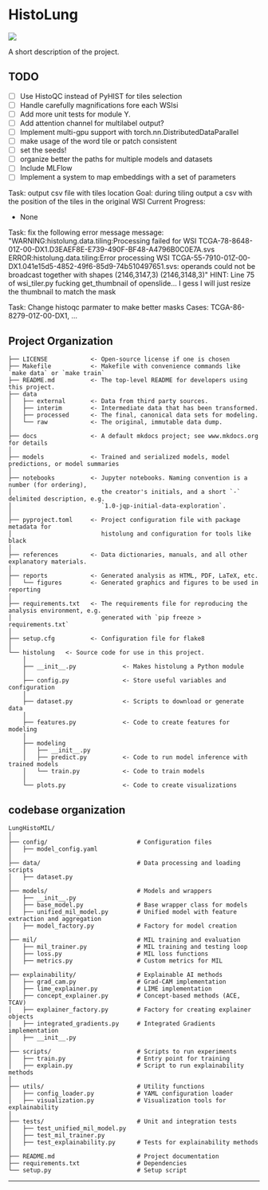 # HistoLung

<a target="_blank" href="https://cookiecutter-data-science.drivendata.org/">
    <img src="https://img.shields.io/badge/CCDS-Project%20template-328F97?logo=cookiecutter" />
</a>

A short description of the project.

## TODO

- [ ] Use HistoQC instead of PyHIST for tiles selection
- [ ] Handle carefully magnifications fore each WSIsi
- [ ] Add more unit tests for module Y.
- [ ] Add attention channel for multilabel output?
- [ ] Implement multi-gpu support with torch.nn.DistributedDataParallel
- [ ] make usage of the word tile or patch consistent
- [ ] set the seeds!
- [ ] organize better the paths for multiple models and datasets
- [ ] Include MLFlow
- [ ] Implement a system to map embeddings with a set of parameters

Task: output csv file with tiles location
Goal: during tiling output a csv with the position of the tiles in the original WSI
Current Progress: 
- None

Task: fix the following error message
message: "WARNING:histolung.data.tiling:Processing failed for WSI TCGA-78-8648-01Z-00-DX1.D3EAEF8E-E739-490F-BF48-A4796B0C0E7A.svs
ERROR:histolung.data.tiling:Error processing WSI TCGA-55-7910-01Z-00-DX1.041e15d5-4852-49f6-85d9-74b510497651.svs: operands could not be broadcast together with shapes (2146,3147,3) (2146,3148,3)"
HINT: Line 75 of wsi_tiler.py fucking get_thumbnail of openslide...
I gess I will just resize the thumbnail to match the mask

Task: Change histoqc parmater to make better masks
Cases: TCGA-86-8279-01Z-00-DX1, ...

## Project Organization

```
├── LICENSE            <- Open-source license if one is chosen
├── Makefile           <- Makefile with convenience commands like `make data` or `make train`
├── README.md          <- The top-level README for developers using this project.
├── data
│   ├── external       <- Data from third party sources.
│   ├── interim        <- Intermediate data that has been transformed.
│   ├── processed      <- The final, canonical data sets for modeling.
│   └── raw            <- The original, immutable data dump.
│
├── docs               <- A default mkdocs project; see www.mkdocs.org for details
│
├── models             <- Trained and serialized models, model predictions, or model summaries
│
├── notebooks          <- Jupyter notebooks. Naming convention is a number (for ordering),
│                         the creator's initials, and a short `-` delimited description, e.g.
│                         `1.0-jqp-initial-data-exploration`.
│
├── pyproject.toml     <- Project configuration file with package metadata for 
│                         histolung and configuration for tools like black
│
├── references         <- Data dictionaries, manuals, and all other explanatory materials.
│
├── reports            <- Generated analysis as HTML, PDF, LaTeX, etc.
│   └── figures        <- Generated graphics and figures to be used in reporting
│
├── requirements.txt   <- The requirements file for reproducing the analysis environment, e.g.
│                         generated with `pip freeze > requirements.txt`
│
├── setup.cfg          <- Configuration file for flake8
│
└── histolung   <- Source code for use in this project.
    │
    ├── __init__.py             <- Makes histolung a Python module
    │
    ├── config.py               <- Store useful variables and configuration
    │
    ├── dataset.py              <- Scripts to download or generate data
    │
    ├── features.py             <- Code to create features for modeling
    │
    ├── modeling                
    │   ├── __init__.py 
    │   ├── predict.py          <- Code to run model inference with trained models          
    │   └── train.py            <- Code to train models
    │
    └── plots.py                <- Code to create visualizations
```

## codebase organization
```
LungHistoMIL/
│
├── config/                         # Configuration files
│   ├── model_config.yaml
│
├── data/                           # Data processing and loading scripts
│   ├── dataset.py
│
├── models/                         # Models and wrappers
│   ├── __init__.py
│   ├── base_model.py               # Base wrapper class for models
│   ├── unified_mil_model.py        # Unified model with feature extraction and aggregation
│   ├── model_factory.py            # Factory for model creation
│
├── mil/                            # MIL training and evaluation
│   ├── mil_trainer.py              # MIL training and testing loop
│   ├── loss.py                     # MIL loss functions
│   ├── metrics.py                  # Custom metrics for MIL
│
├── explainability/                 # Explainable AI methods
│   ├── grad_cam.py                 # Grad-CAM implementation
│   ├── lime_explainer.py           # LIME implementation
│   ├── concept_explainer.py        # Concept-based methods (ACE, TCAV)
│   ├── explainer_factory.py        # Factory for creating explainer objects
│   ├── integrated_gradients.py     # Integrated Gradients implementation
│   ├── __init__.py
│
├── scripts/                        # Scripts to run experiments
│   ├── train.py                    # Entry point for training
│   ├── explain.py                  # Script to run explainability methods
│
├── utils/                          # Utility functions
│   ├── config_loader.py            # YAML configuration loader
│   ├── visualization.py            # Visualization tools for explainability
│
├── tests/                          # Unit and integration tests
│   ├── test_unified_mil_model.py
│   ├── test_mil_trainer.py
│   ├── test_explainability.py      # Tests for explainability methods
│
├── README.md                       # Project documentation
├── requirements.txt                # Dependencies
└── setup.py                        # Setup script
```
--------

